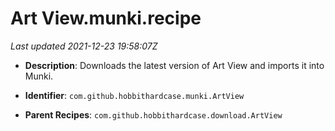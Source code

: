 # Art View.munki.recipe

_Last updated 2021-12-23 19:58:07Z_

- **Description**: Downloads the latest version of Art View and imports it into Munki.

- **Identifier**: `com.github.hobbithardcase.munki.ArtView`

- **Parent Recipes**: `com.github.hobbithardcase.download.ArtView`
